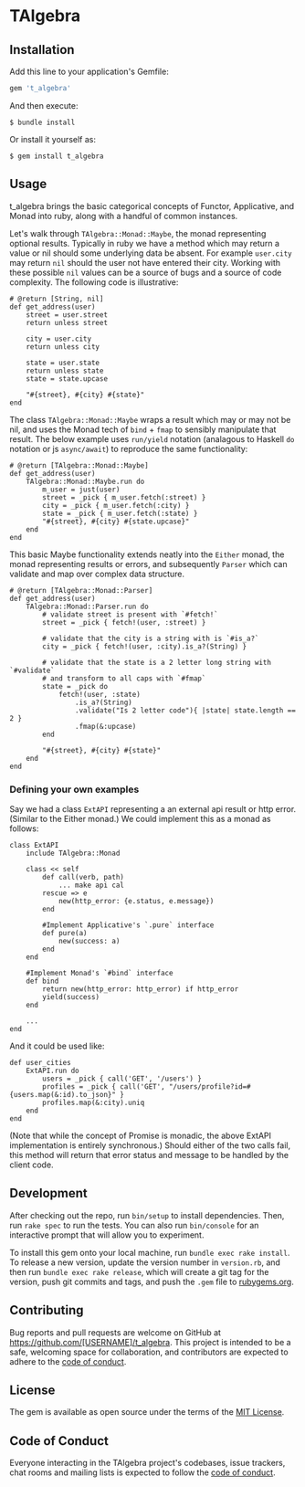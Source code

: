 # TAlgebra

## Installation

Add this line to your application's Gemfile:

```ruby
gem 't_algebra'
```

And then execute:

    $ bundle install

Or install it yourself as:

    $ gem install t_algebra

## Usage

t_algebra brings the basic categorical concepts of Functor, Applicative, and Monad into ruby, along with a handful of common instances. 

Let's walk through `TAlgebra::Monad::Maybe`, the monad representing optional results. Typically in ruby we have a method
which may return a value or nil should some underlying data be absent. For example `user.city` may return `nil` should the
user not have entered their city. Working with these possible `nil` values can be a source of bugs and a source of code
complexity. The following code is illustrative:

```
# @return [String, nil]
def get_address(user)
    street = user.street
    return unless street
    
    city = user.city
    return unless city
    
    state = user.state
    return unless state
    state = state.upcase

    "#{street}, #{city} #{state}" 
end
```

The class `TAlgebra::Monad::Maybe` wraps a result which may or may not be nil, and uses the Monad tech of `bind` + `fmap` to 
sensibly manipulate that result. The below example uses `run/yield` notation (analagous to Haskell `do` notation or js `async/await`)
to reproduce the same functionality:

```
# @return [TAlgebra::Monad::Maybe]
def get_address(user)
    TAlgebra::Monad::Maybe.run do
        m_user = just(user)
        street = _pick { m_user.fetch(:street) }
        city = _pick { m_user.fetch(:city) }
        state = _pick { m_user.fetch(:state) }
        "#{street}, #{city} #{state.upcase}"
    end
end
```

This basic Maybe functionality extends neatly into the `Either` monad, the monad representing results or errors, and
subsequently `Parser` which can validate and map over complex data structure.

```
# @return [TAlgebra::Monad::Parser]
def get_address(user)
    TAlgebra::Monad::Parser.run do
        # validate street is present with `#fetch!`
        street = _pick { fetch!(user, :street) }
        
        # validate that the city is a string with is `#is_a?`
        city = _pick { fetch!(user, :city).is_a?(String) }
        
        # validate that the state is a 2 letter long string with `#validate` 
        # and transform to all caps with `#fmap`
        state = _pick do 
            fetch!(user, :state)
                .is_a?(String)
                .validate("Is 2 letter code"){ |state| state.length == 2 }
                .fmap(&:upcase)
        end
        
        "#{street}, #{city} #{state}"
    end
end
```

### Defining your own examples

Say we had a class `ExtAPI` representing a an external api result or http error. (Similar to the Either monad.) We could implement this as a monad as 
follows:

```
class ExtAPI
    include TAlgebra::Monad
    
    class << self
        def call(verb, path)
            ... make api cal
        rescue => e
            new(http_error: {e.status, e.message})
        end
            
        #Implement Applicative's `.pure` interface
        def pure(a)
            new(success: a)        
        end
    end
    
    #Implement Monad's `#bind` interface
    def bind
        return new(http_error: http_error) if http_error
        yield(success)
    end
    
    ...
end
```

And it could be used like:

```
def user_cities
    ExtAPI.run do
        users = _pick { call('GET', '/users') }
        profiles = _pick { call('GET', "/users/profile?id=#{users.map(&:id).to_json}" } 
        profiles.map(&:city).uniq
    end
end
```

(Note that while the concept of Promise is monadic, the above ExtAPI implementation is entirely synchronous.) Should
either of the two calls fail, this method will return that error status and message to be handled by the client code.

## Development

After checking out the repo, run `bin/setup` to install dependencies. Then, run `rake spec` to run the tests. You can also run `bin/console` for an interactive prompt that will allow you to experiment.

To install this gem onto your local machine, run `bundle exec rake install`. To release a new version, update the version number in `version.rb`, and then run `bundle exec rake release`, which will create a git tag for the version, push git commits and tags, and push the `.gem` file to [rubygems.org](https://rubygems.org).

## Contributing

Bug reports and pull requests are welcome on GitHub at https://github.com/[USERNAME]/t_algebra. This project is intended to be a safe, welcoming space for collaboration, and contributors are expected to adhere to the [code of conduct](https://github.com/[USERNAME]/t_algebra/blob/master/CODE_OF_CONDUCT.md).


## License

The gem is available as open source under the terms of the [MIT License](https://opensource.org/licenses/MIT).

## Code of Conduct

Everyone interacting in the TAlgebra project's codebases, issue trackers, chat rooms and mailing lists is expected to follow the [code of conduct](https://github.com/afg419/t_algebra/blob/master/CODE_OF_CONDUCT.md).
